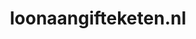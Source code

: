 ---
layout: post
title:  "loonaangifteketen.nl"
internal_url:  "/data/loonaangifteketen.nl.html"
categories: dutchgov
---